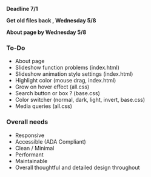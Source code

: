 **Deadline 7/1**

**Get old files back , Wednesday 5/8**

**About page by Wednesday 5/8**

### To-Do
- About page
- Slideshow function problems (index.html)
- Slideshow animation style settings (index.html)
- Highlight color (mouse drag, index.html)
- Grow on hover effect (all.css)
- Search button or box ? (base.css)
- Color switcher (normal, dark, light, invert, base.css)
- Media queries (all.css)

### Overall needs
- Responsive
- Accessible (ADA Compliant)
- Clean / Minimal
- Performant
- Maintainable
- Overall thoughtful and detailed design throughout
